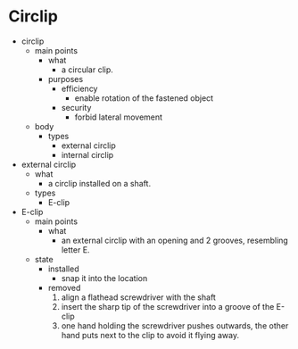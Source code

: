 # Circlip

- circlip
    - main points
        - what
            - a circular clip.
        - purposes
            - efficiency
                - enable rotation of the fastened object
            - security
                - forbid lateral movement
    - body
        - types
            - external circlip
            - internal circlip
- external circlip
    - what
        - a circlip installed on a shaft.
    - types
        - E-clip
- E-clip
    - main points
        - what
            - an external circlip with an opening and 2 grooves, resembling letter E.
    - state
        - installed
            - snap it into the location
        - removed
            1. align a flathead screwdriver with the shaft
            2. insert the sharp tip of the screwdriver into a groove of the E-clip
            3. one hand holding the screwdriver pushes outwards, the other hand puts next to the clip to avoid it flying away. 